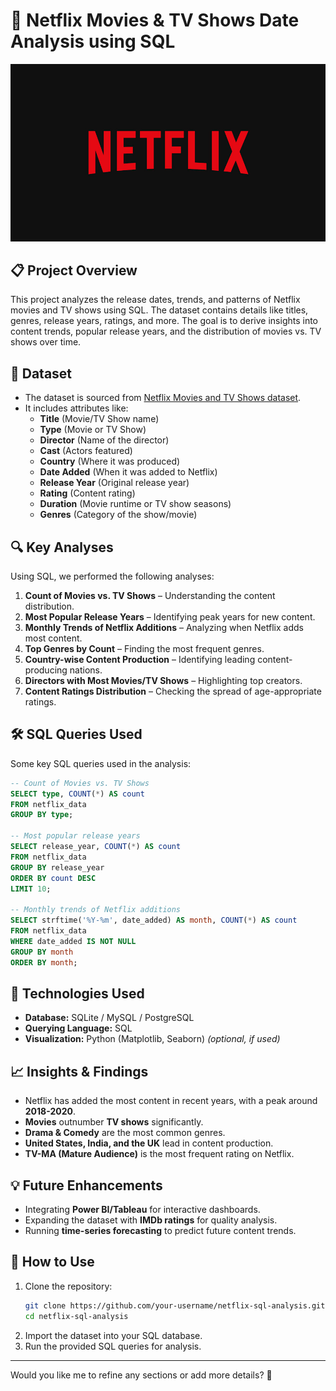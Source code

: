
# 📌 Netflix Movies & TV Shows Date Analysis using SQL  

![Netflix Logo](https://github.com/Laya19042004/netflix_sql_project/blob/main/netflix%20logo.jpg)



## 📋 Project Overview  
This project analyzes the release dates, trends, and patterns of Netflix movies and TV shows using SQL. The dataset contains details like titles, genres, release years, ratings, and more. The goal is to derive insights into content trends, popular release years, and the distribution of movies vs. TV shows over time.  

## 📂 Dataset  
- The dataset is sourced from [Netflix Movies and TV Shows dataset](https://www.kaggle.com/datasets/rahulvyasm/netflix-movies-and-tv-shows?resource=download).  
- It includes attributes like:  
  - **Title** (Movie/TV Show name)  
  - **Type** (Movie or TV Show)  
  - **Director** (Name of the director)  
  - **Cast** (Actors featured)  
  - **Country** (Where it was produced)  
  - **Date Added** (When it was added to Netflix)  
  - **Release Year** (Original release year)  
  - **Rating** (Content rating)  
  - **Duration** (Movie runtime or TV show seasons)  
  - **Genres** (Category of the show/movie)  

## 🔍 Key Analyses  
Using SQL, we performed the following analyses:  
1. **Count of Movies vs. TV Shows** – Understanding the content distribution.  
2. **Most Popular Release Years** – Identifying peak years for new content.  
3. **Monthly Trends of Netflix Additions** – Analyzing when Netflix adds most content.  
4. **Top Genres by Count** – Finding the most frequent genres.  
5. **Country-wise Content Production** – Identifying leading content-producing nations.  
6. **Directors with Most Movies/TV Shows** – Highlighting top creators.  
7. **Content Ratings Distribution** – Checking the spread of age-appropriate ratings.  

## 🛠️ SQL Queries Used  
Some key SQL queries used in the analysis:  
```sql
-- Count of Movies vs. TV Shows
SELECT type, COUNT(*) AS count 
FROM netflix_data 
GROUP BY type;

-- Most popular release years
SELECT release_year, COUNT(*) AS count 
FROM netflix_data 
GROUP BY release_year 
ORDER BY count DESC 
LIMIT 10;

-- Monthly trends of Netflix additions
SELECT strftime('%Y-%m', date_added) AS month, COUNT(*) AS count 
FROM netflix_data 
WHERE date_added IS NOT NULL
GROUP BY month
ORDER BY month;
```

## 🚀 Technologies Used  
- **Database:** SQLite / MySQL / PostgreSQL  
- **Querying Language:** SQL  
- **Visualization:** Python (Matplotlib, Seaborn) *(optional, if used)*  

## 📈 Insights & Findings  
- Netflix has added the most content in recent years, with a peak around **2018-2020**.  
- **Movies** outnumber **TV shows** significantly.  
- **Drama & Comedy** are the most common genres.  
- **United States, India, and the UK** lead in content production.  
- **TV-MA (Mature Audience)** is the most frequent rating on Netflix.  

## 💡 Future Enhancements  
- Integrating **Power BI/Tableau** for interactive dashboards.  
- Expanding the dataset with **IMDb ratings** for quality analysis.  
- Running **time-series forecasting** to predict future content trends.  

## 📜 How to Use  
1. Clone the repository:  
   ```bash
   git clone https://github.com/your-username/netflix-sql-analysis.git
   cd netflix-sql-analysis
   ```
2. Import the dataset into your SQL database.  
3. Run the provided SQL queries for analysis.  

---

Would you like me to refine any sections or add more details? 🚀

